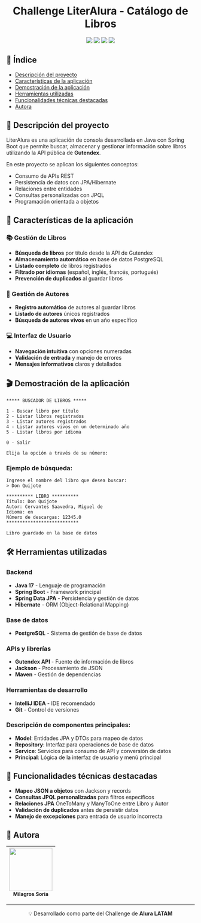 # <h1 align="center">Challenge LiterAlura - Catálogo de Libros</h1>

<p align="center">
   <img src="https://img.shields.io/badge/STATUS-TERMINADO-GREEN">
   <img src="https://img.shields.io/badge/Java-17-orange">
   <img src="https://img.shields.io/badge/Spring%20Boot-3.5.4-brightgreen">
   <img src="https://img.shields.io/badge/PostgreSQL-blue">
</p>

## 🔎 Índice
* [Descripción del proyecto](#descripción-del-proyecto)
* [Características de la aplicación](#características-de-la-aplicación)
* [Demostración de la aplicación](#demostración-de-la-aplicación)
* [Herramientas utilizadas](#herramientas-utilizadas)
* [Funcionalidades técnicas destacadas](#funcionalidades-técnicas-destacadas)
* [Autora](#autora)

## 📝 Descripción del proyecto

LiterAlura es una aplicación de consola desarrollada en Java con Spring Boot que permite buscar, almacenar y gestionar información sobre libros utilizando la API pública de **Gutendex**. 

En este proyecto se aplican los siguientes conceptos:
- Consumo de APIs REST
- Persistencia de datos con JPA/Hibernate
- Relaciones entre entidades
- Consultas personalizadas con JPQL
- Programación orientada a objetos

## :hammer: Características de la aplicación

### 📚 **Gestión de Libros**
- **Búsqueda de libros** por título desde la API de Gutendex
- **Almacenamiento automático** en base de datos PostgreSQL
- **Listado completo** de libros registrados
- **Filtrado por idiomas** (español, inglés, francés, portugués)
- **Prevención de duplicados** al guardar libros

### 👥 **Gestión de Autores**
- **Registro automático** de autores al guardar libros
- **Listado de autores** únicos registrados
- **Búsqueda de autores vivos** en un año específico

### 💻 **Interfaz de Usuario**
- **Navegación intuitiva** con opciones numeradas
- **Validación de entrada** y manejo de errores
- **Mensajes informativos** claros y detallados

## 🎬 Demostración de la aplicación

```
***** BUSCADOR DE LIBROS *****

1 - Buscar libro por título
2 - Listar libros registrados  
3 - Listar autores registrados
4 - Listar autores vivos en un determinado año
5 - Listar libros por idioma

0 - Salir

Elija la opción a través de su número:
```

### Ejemplo de búsqueda:
```
Ingrese el nombre del libro que desea buscar:
> Don Quijote

********** LIBRO **********
Título: Don Quijote
Autor: Cervantes Saavedra, Miguel de
Idioma: en
Número de descargas: 12345.0
***************************

Libro guardado en la base de datos
```
## 🛠️ Herramientas utilizadas

### Backend
* **Java 17** - Lenguaje de programación
* **Spring Boot** - Framework principal
* **Spring Data JPA** - Persistencia y gestión de datos
* **Hibernate** - ORM (Object-Relational Mapping)

### Base de datos
* **PostgreSQL** - Sistema de gestión de base de datos

### APIs y librerías
* **Gutendex API** - Fuente de información de libros
* **Jackson** - Procesamiento de JSON
* **Maven** - Gestión de dependencias

### Herramientas de desarrollo
* **IntelliJ IDEA** - IDE recomendado
* **Git** - Control de versiones

### Descripción de componentes principales:

- **Model**: Entidades JPA y DTOs para mapeo de datos
- **Repository**: Interfaz para operaciones de base de datos  
- **Service**: Servicios para consumo de API y conversión de datos
- **Principal**: Lógica de la interfaz de usuario y menú principal

## 🎯 Funcionalidades técnicas destacadas

- **Mapeo JSON a objetos** con Jackson y records
- **Consultas JPQL personalizadas** para filtros específicos
- **Relaciones JPA** OneToMany y ManyToOne entre Libro y Autor
- **Validación de duplicados** antes de persistir datos
- **Manejo de excepciones** para entrada de usuario incorrecta

## 👤 Autora

| [<img src="https://github.com/user-attachments/assets/51d84bdd-f015-4ea8-99a7-88dc8850288c" width=115><br><sub>Milagros Soria</sub>](https://github.com/Liasson09)|
| :---: |

---
<p align="center">
💡 Desarrollado como parte del Challenge de <strong>Alura LATAM</strong>
</p>
